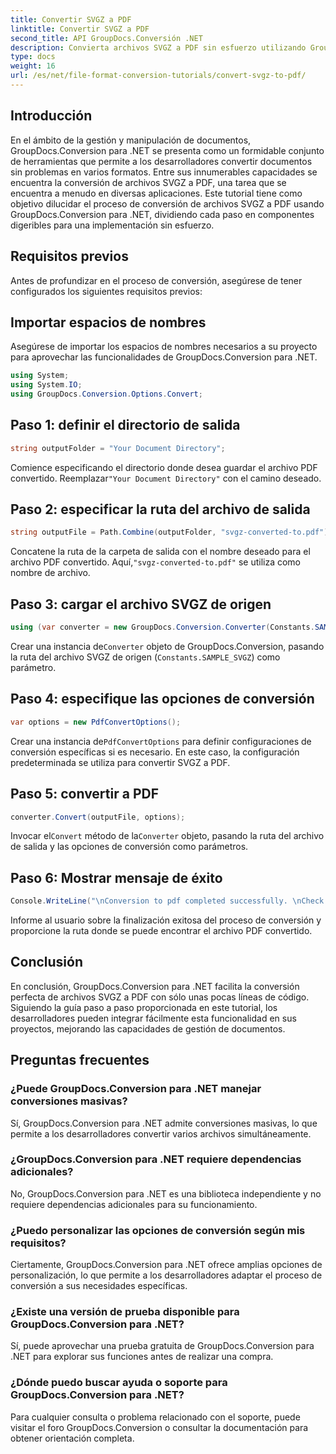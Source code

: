 ```yaml
---
title: Convertir SVGZ a PDF
linktitle: Convertir SVGZ a PDF
second_title: API GroupDocs.Conversión .NET
description: Convierta archivos SVGZ a PDF sin esfuerzo utilizando GroupDocs.Conversion para .NET. Explore el tutorial paso a paso y libere capacidades de gestión de documentos perfectas.
type: docs
weight: 16
url: /es/net/file-format-conversion-tutorials/convert-svgz-to-pdf/
---
```

## Introducción
En el ámbito de la gestión y manipulación de documentos, GroupDocs.Conversion para .NET se presenta como un formidable conjunto de herramientas que permite a los desarrolladores convertir documentos sin problemas en varios formatos. Entre sus innumerables capacidades se encuentra la conversión de archivos SVGZ a PDF, una tarea que se encuentra a menudo en diversas aplicaciones. Este tutorial tiene como objetivo dilucidar el proceso de conversión de archivos SVGZ a PDF usando GroupDocs.Conversion para .NET, dividiendo cada paso en componentes digeribles para una implementación sin esfuerzo.
## Requisitos previos
Antes de profundizar en el proceso de conversión, asegúrese de tener configurados los siguientes requisitos previos:

## Importar espacios de nombres
Asegúrese de importar los espacios de nombres necesarios a su proyecto para aprovechar las funcionalidades de GroupDocs.Conversion para .NET.
```csharp
using System;
using System.IO;
using GroupDocs.Conversion.Options.Convert;
```

## Paso 1: definir el directorio de salida
```csharp
string outputFolder = "Your Document Directory";
```
 Comience especificando el directorio donde desea guardar el archivo PDF convertido. Reemplazar`"Your Document Directory"` con el camino deseado.
## Paso 2: especificar la ruta del archivo de salida
```csharp
string outputFile = Path.Combine(outputFolder, "svgz-converted-to.pdf");
```
 Concatene la ruta de la carpeta de salida con el nombre deseado para el archivo PDF convertido. Aquí,`"svgz-converted-to.pdf"` se utiliza como nombre de archivo.
## Paso 3: cargar el archivo SVGZ de origen
```csharp
using (var converter = new GroupDocs.Conversion.Converter(Constants.SAMPLE_SVGZ))
```
 Crear una instancia de`Converter` objeto de GroupDocs.Conversion, pasando la ruta del archivo SVGZ de origen (`Constants.SAMPLE_SVGZ`) como parámetro.
## Paso 4: especifique las opciones de conversión
```csharp
var options = new PdfConvertOptions();
```
 Crear una instancia de`PdfConvertOptions` para definir configuraciones de conversión específicas si es necesario. En este caso, la configuración predeterminada se utiliza para convertir SVGZ a PDF.
## Paso 5: convertir a PDF
```csharp
converter.Convert(outputFile, options);
```
 Invocar el`Convert` método de la`Converter` objeto, pasando la ruta del archivo de salida y las opciones de conversión como parámetros.
## Paso 6: Mostrar mensaje de éxito
```csharp
Console.WriteLine("\nConversion to pdf completed successfully. \nCheck output in {0}", outputFolder);
```
Informe al usuario sobre la finalización exitosa del proceso de conversión y proporcione la ruta donde se puede encontrar el archivo PDF convertido.

## Conclusión
En conclusión, GroupDocs.Conversion para .NET facilita la conversión perfecta de archivos SVGZ a PDF con sólo unas pocas líneas de código. Siguiendo la guía paso a paso proporcionada en este tutorial, los desarrolladores pueden integrar fácilmente esta funcionalidad en sus proyectos, mejorando las capacidades de gestión de documentos.
## Preguntas frecuentes
### ¿Puede GroupDocs.Conversion para .NET manejar conversiones masivas?
Sí, GroupDocs.Conversion para .NET admite conversiones masivas, lo que permite a los desarrolladores convertir varios archivos simultáneamente.
### ¿GroupDocs.Conversion para .NET requiere dependencias adicionales?
No, GroupDocs.Conversion para .NET es una biblioteca independiente y no requiere dependencias adicionales para su funcionamiento.
### ¿Puedo personalizar las opciones de conversión según mis requisitos?
Ciertamente, GroupDocs.Conversion para .NET ofrece amplias opciones de personalización, lo que permite a los desarrolladores adaptar el proceso de conversión a sus necesidades específicas.
### ¿Existe una versión de prueba disponible para GroupDocs.Conversion para .NET?
Sí, puede aprovechar una prueba gratuita de GroupDocs.Conversion para .NET para explorar sus funciones antes de realizar una compra.
### ¿Dónde puedo buscar ayuda o soporte para GroupDocs.Conversion para .NET?
Para cualquier consulta o problema relacionado con el soporte, puede visitar el foro GroupDocs.Conversion o consultar la documentación para obtener orientación completa.